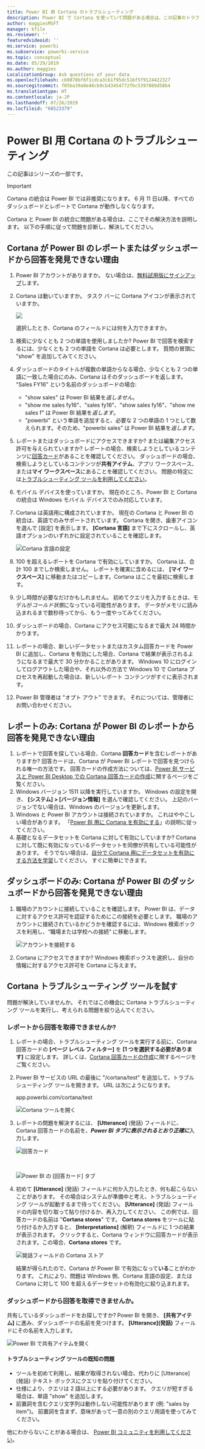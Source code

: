 ```yaml
---
title: Power BI 用 Cortana のトラブルシューティング
description: Power BI で Cortana を使っていて問題がある場合は、この記事のトラブルシューティングを試してください。
author: maggiesMSFT
manager: kfile
ms.reviewer: ''
featuredvideoid: ''
ms.service: powerbi
ms.subservice: powerbi-service
ms.topic: conceptual
ms.date: 05/29/2019
ms.author: maggies
LocalizationGroup: Ask questions of your data
ms.openlocfilehash: cb0870bf6f1cdca3cb1f95dc516f5f9124422327
ms.sourcegitcommit: f05ba39a0e46cb9cb43454772fbc5397089d58b4
ms.translationtype: HT
ms.contentlocale: ja-JP
ms.lasthandoff: 07/26/2019
ms.locfileid: "68523379"
---
```

# <a name="troubleshoot-cortana-for-power-bi"></a>Power BI 用 Cortana のトラブルシューティング
この記事はシリーズの一部です。 

> [!IMPORTANT]
> Cortana の統合は Power BI では非推奨になります。 6 月 11 日以降、すべてのダッシュボードとレポートで Cortana が動作しなくなります。

Cortana と Power BI の統合に問題がある場合は、ここでその解決方法を説明します。 以下の手順に従って問題を診断し、解決してください。

## <a name="why-doesnt-cortana-find-answers-from-my-power-bi-reports-or-dashboards"></a>Cortana が Power BI のレポートまたはダッシュボードから回答を発見できない理由
1. Power BI アカウントがありますか。  ない場合は、[無料試用版にサインアップ](https://powerbi.microsoft.com/get-started/)します。
2. Cortana は動いていますか。  タスク バーに Cortana アイコンが表示されていますか。

    ![](media/service-cortana-troubleshoot/power-bi-cortana-icon.png)

    選択したとき、Cortana のフィールドには何を入力できますか。
3. 検索に少なくとも 2 つの単語を使用しましたか? Power BI で回答を検索するには、少なくとも 2 つの単語を Cortana は必要とします。 質問の冒頭に "show" を追加してみてください。
4. ダッシュボードのタイトルが複数の単語からなる場合、少なくとも 2 つの単語に一致した場合にのみ、Cortana はそのダッシュボードを返します。 "Sales FY16" という名前のダッシュボードの場合:

   * "show sales" は Power BI 結果を*返しません*。   
   * "show me sales fy16"、"sales fy16"、"show sales fy16"、"show me sales f" は Power BI 結果を*返します*。    
   * "powerbi" という単語を追加すると、必要な 2 つの単語の 1 つとして数えられます。そのため、"powerbi sales" は Power BI 結果を*返します*。
5. レポートまたはダッシュボードにアクセスできますか? または編集アクセス許可を与えられていますか? レポートの場合、検索しようとしているコンテンツに[回答カード](service-cortana-answer-cards.md)があることを確認してください。  ダッシュボードの場合、検索しようとしているコンテンツが**共有アイテム**、アプリ ワークスペース、または**マイ ワークスペース**にあることを確認してください。 問題の特定には[トラブルシューティング ツールを利用してください](#try-the-cortana-troubleshooting-tool)。
6. モバイル デバイスを使っていますか。  現在のところ、Power BI と Cortana の統合は Windows モバイル デバイスでのみ対応しています。
7. Cortana は英語用に構成されていますか。  現在の Cortana と Power BI の統合は、英語でのみサポートされています。 Cortana を開き、歯車アイコンを選んで [設定] を表示します。 **[Cortana 言語]** まで下にスクロールし、英語オプションのいずれかに設定されていることを確認します。

   ![Cortana 言語の設定](media/service-cortana-troubleshoot/power-bi-cortana-language.png)
8. 100 を超えるレポートを Cortana で有効にしていますか。  Cortana は、合計 100 までしか検索しません。  レポートを確実に含めるには、 **[マイ ワークスペース]** に移動またはコピーします。Cortana はここを最初に検索します。
9. 少し時間が必要なだけかもしれません。 初めてクエリを入力するときは、モデルが*コールド状態*になっている可能性があります。 データがメモリに読み込まれるまで数秒待ってから、もう一度やってみてください。
10. ダッシュボードの場合、Cortana にアクセス可能になるまで最大 24 時間かかります。    
11. レポートの場合、新しいデータセットまたはカスタム回答カードを Power BI に追加し、Cortana を有効にした場合、Cortana で結果が表示されるようになるまで最大で 30 分かかることがあります。 Windows 10 にログインしてログアウトした場合や、それ以外の方法で Windows 10 で Cortana プロセスを再起動した場合は、新しいレポート コンテンツがすぐに表示されます。  
12. Power BI 管理者は "オプト アウト" できます。 それについては、管理者にお問い合わせください。

## <a name="reports-only-why-doesnt-cortana-find-answers-from-my-power-bi-reports"></a>レポートのみ: Cortana が Power BI のレポートから回答を発見できない理由
1. レポートで回答を探している場合、Cortana **回答カード**を含むレポートがありますか? 回答カードは、Cortana が Power BI レポートで回答を見つけられる唯一の方法です。  回答カードの作成方法については、[Power BI サービスと Power BI Desktop での Cortana 回答カードの作成](service-cortana-answer-cards.md)に関するページをご覧ください。
2. Windows バージョン 1511 以降を実行していますか。  Windows の設定を開き、 **[システム] > [バージョン情報]** を選んで確認してください。 上記のバージョンでない場合は、Windows のバージョンを更新します。
3. Windows と Power BI アカウントは接続されていますか。 これはややこしい場合があります。 「[Power BI 用に Cortana を有効にする](service-cortana-enable.md#add-your-power-bi-credentials-to-windows)」の説明に従ってください。
4. 基礎となるデータセットを Cortana に対して有効にしていますか? Cortana に対して既に有効になっているデータセットを同僚が共有している可能性があります。 そうでない場合は、[自分で Cortana 用にデータセットを有効にする方法を学習](service-cortana-enable.md)してください。 すぐに簡単にできます。

## <a name="dashboards-only-why-doesnt-cortana-find-answers-from-my-power-bi-dashboards"></a>ダッシュボードのみ: Cortana が Power BI のダッシュボードから回答を発見できない理由
1. 職場のアカウントに接続していることを確認します。 Power BI は、データに対するアクセス許可を認証するためにこの接続を必要とします。 職場のアカウントに接続されているかどうかを確認するには、Windows 検索ボックスを利用し、“職場または学校への接続” に移動します。  

    ![アカウントを接続する](media/service-cortana-troubleshoot/power-bi-cortana-connect.png)
2. Cortana にアクセスできますか? Windows 検索ボックスを選択し、自分の情報に対するアクセス許可を Cortana に与えます。

## <a name="try-the-cortana-troubleshooting-tool"></a>Cortana トラブルシューティング ツールを試す
問題が解決していませんか。  それではこの機会に Cortana トラブルシューティング ツールを実行し、考えられる問題を絞り込んでください。

### <a name="having-trouble-retrieving-answers-from-a-report"></a>レポートから回答を取得できませんか?
1. レポートの場合、トラブルシューティング ツールを実行する前に、Cortana 回答カードの **[ページ レベル フィルター]** を **[1 つを選択する必要があります]** に設定します。 詳しくは、[Cortana 回答カードの作成](service-cortana-answer-cards.md)に関するページをご覧ください。
2. Power BI サービスの URL の最後に "/cortana/test" を追加して、トラブルシューティング ツールを開きます。 URL は次にようになります。

   app.powerbi.com/cortana/test

   ![Cortana ツールを開く](media/service-cortana-troubleshoot/power-bi-cortana-tool2.png)
3. レポートの問題を解決するには、 **[Utterance]** (発話) フィールドに、Cortana 回答カードの名前を、***Power BI タブに表示されるとおり正確に***入力します。

   ![回答カード](media/service-cortana-troubleshoot/power-bi-answer-card-new.png)

   <br>

   ![Power BI の [回答カード] タブ](media/service-cortana-troubleshoot/power-bi-answer-card2.png)
4. 初めて **[Utterance]** (発話) フィールドに何か入力したとき、何も起こらないことがあります。 その場合はシステムが準備中と考え、トラブルシューティング ツールが起動するまで待ってください。 **[Utterance]** (発話) フィールドの内容を切り取って貼り付けるか、再入力してください、 この例では、回答カードの名前は "**Cortana stores**" です。 **Cortana stores** をツールに貼り付けるか入力すると、 **[Interpretations]** (解釈) フィールドに 1 つの結果が表示されます。 クリックすると、Cortana ウィンドウに回答カードが表示されます。この場合、**Cortana stores** です。

   ![発話フィールドの Cortana ストア](media/service-cortana-troubleshoot/power-bi-utterance.png)

   結果が得られたので、Cortana が Power BI で有効になって**いる**ことがわかります。 これにより、問題は Windows 側、Cortana 言語の設定、または Cortana に対して 100 を超えるデータセットの有効化に絞り込まれます。

### <a name="having-trouble-retrieving-answers-from-a-dashboard"></a>ダッシュボードから回答を取得できませんか。
共有しているダッシュボードをお探しですか?  Power BI を開き、 **[共有アイテム]** に進み、ダッシュボードの名前を見つけます。  **[Utterance]\(発話\)** フィールドにその名前を入力します。

![Power BI で共有アイテムを開く](media/service-cortana-troubleshoot/power-bi-cortana-shared-with-me.png)


#### <a name="troubleshooting-tool-known-issues"></a>トラブルシューティング ツールの既知の問題
* ツールを初めて利用し、結果が取得されない場合、代わりに [Utterance] (発話) テキスト ボックスにクエリを貼り付けてください。
* 仕様により、クエリは 2 語以上にする必要があります。  クエリが短すぎる場合は、単語 "show" を追加します。
* 前置詞を含むクエリ文字列は動作しない可能性があります (例: "sales by item")。 前置詞を含まず、意味があって一意の別のクエリ用語を使ってみてください。

他にわからないことがある場合は、 [Power BI コミュニティを利用してください](http://community.powerbi.com/)。
